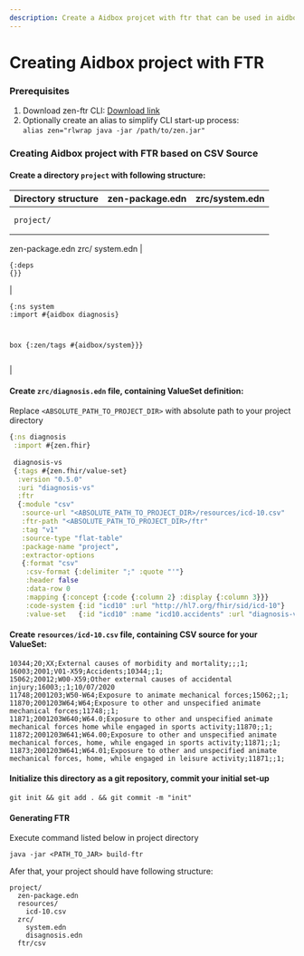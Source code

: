 ```yaml
---
description: Create a Aidbox projcet with ftr that can be used in aidbox
---
```


# Creating Aidbox project with FTR

### Prerequisites

1. Download zen-ftr CLI: [Download link](https://github.com/HealthSamurai/ftr/releases/download/0.0.1-3/zen.jar)
2. Optionally create an alias to simplify CLI start-up process:\
   `alias zen="rlwrap java -jar /path/to/zen.jar"`

### Creating Aidbox project with FTR based on CSV Source

#### Create a directory `project` with following structure:

| Directory structure                                                      | zen-package.edn                                                                  | zrc/system.edn                                                                                                                                       |
| ------------------------------------------------------------------------ | -------------------------------------------------------------------------------- | ---------------------------------------------------------------------------------------------------------------------------------------------------- |
| <pre><code>project/
  zen-package.edn
  zrc/
    system.edn</code></pre> | <pre class="language-clojure"><code class="lang-clojure">{:deps {}}</code></pre> | <pre class="language-clojure"><code class="lang-clojure">{:ns system
 :import #{aidbox diagnosis}
 
 box
 {:zen/tags #{aidbox/system}}}</code></pre> |

#### Create `zrc/diagnosis.edn` file, containing ValueSet definition:

Replace `<ABSOLUTE_PATH_TO_PROJECT_DIR>` with absolute path to your project directory

```clojure
{:ns diagnosis
 :import #{zen.fhir}
 
 diagnosis-vs
 {:tags #{zen.fhir/value-set}
  :version "0.5.0"
  :uri "diagnosis-vs"
  :ftr
  {:module "csv"
   :source-url "<ABSOLUTE_PATH_TO_PROJECT_DIR>/resources/icd-10.csv"
   :ftr-path "<ABSOLUTE_PATH_TO_PROJECT_DIR>/ftr"
   :tag "v1"
   :source-type "flat-table"
   :package-name "project",
   :extractor-options
   {:format "csv"
    :csv-format {:delimiter ";" :quote "'"}
    :header false
    :data-row 0
    :mapping {:concept {:code {:column 2} :display {:column 3}}}
    :code-system {:id "icd10" :url "http://hl7.org/fhir/sid/icd-10"}
    :value-set   {:id "icd10" :name "icd10.accidents" :url "diagnosis-vs"}}}}}

```

#### Create `resources/icd-10.csv` file, containing CSV source for your ValueSet:

```csv
10344;20;XX;External causes of morbidity and mortality;;;1;
16003;2001;V01-X59;Accidents;10344;;1;
15062;20012;W00-X59;Other external causes of accidental injury;16003;;1;10/07/2020
11748;2001203;W50-W64;Exposure to animate mechanical forces;15062;;1;
11870;2001203W64;W64;Exposure to other and unspecified animate mechanical forces;11748;;1;
11871;2001203W640;W64.0;Exposure to other and unspecified animate mechanical forces home while engaged in sports activity;11870;;1;
11872;2001203W641;W64.00;Exposure to other and unspecified animate mechanical forces, home, while engaged in sports activity;11871;;1;
11873;2001203W641;W64.01;Exposure to other and unspecified animate mechanical forces, home, while engaged in leisure activity;11871;;1;
```

#### Initialize this directory as a git repository, commit your initial set-up

```
git init && git add . && git commit -m "init"
```

#### Generating FTR

Execute command listed below in project directory

```
java -jar <PATH_TO_JAR> build-ftr
```

Afer that, your project should have following structure:

```
project/
  zen-package.edn
  resources/
    icd-10.csv
  zrc/
    system.edn
    disagnosis.edn
  ftr/csv
```
